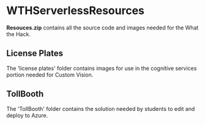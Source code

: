 # WTHServerlessResources

**Resouces.zip** contains all the source code and images needed for the What the Hack.

## License Plates
The 'license plates' folder contains images for use in the cognitive services portion needed for Custom Vision.

## TollBooth
The 'TollBooth' folder contains the solution needed by students to edit and deploy to Azure.  
